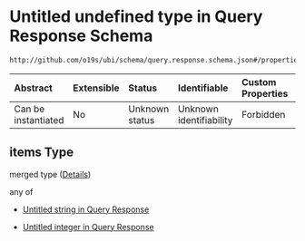 # Untitled undefined type in Query Response Schema

```txt
http://github.com/o19s/ubi/schema/query.response.schema.json#/properties/query_response_objects_ids/items
```



| Abstract            | Extensible | Status         | Identifiable            | Custom Properties | Additional Properties | Access Restrictions | Defined In                                                                                  |
| :------------------ | :--------- | :------------- | :---------------------- | :---------------- | :-------------------- | :------------------ | :------------------------------------------------------------------------------------------ |
| Can be instantiated | No         | Unknown status | Unknown identifiability | Forbidden         | Allowed               | none                | [query.response.schema.json\*](../../out/query.response.schema.json "open original schema") |

## items Type

merged type ([Details](query-1-properties-query_response_objects_ids-items.md))

any of

* [Untitled string in Query Response](query-1-properties-query_response_objects_ids-items-anyof-0.md "check type definition")

* [Untitled integer in Query Response](query-1-properties-query_response_objects_ids-items-anyof-1.md "check type definition")
